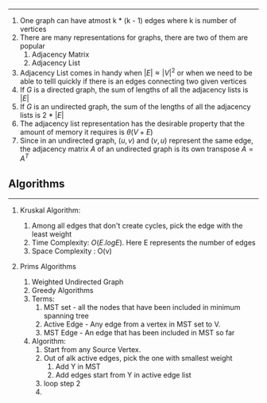 ----
1.  One graph can have atmost k * (k - 1) edges where k is number of vertices
2. There are many representations for graphs, there are two of them are popular
	1. Adjacency Matrix
	2. Adjacency List
3.  Adjacency List comes in handy when  $|E|  \approx |V|^{2}$ or when we need to be able to telll quickly if there is an edges connecting two given vertices
4. If $G$ is a directed graph, the sum of lengths of all the adjacency lists is $|E|$ 
5. If $G$ is an undirected graph, the sum of the lengths of all the adjacency lists is 2 * $|E|$
6. The adjacency list representation has the desirable property that the amount of memory it requires is $\theta(V + E)$
7. Since in an undirected graph, $(u, v)$ and $(v,u)$ represent the same edge, the adjacency matrix $A$ of an undirected graph is its own transpose $A = A^{T}$


## Algorithms
---

1. Kruskal Algorithm:

   1. Among all edges that don't create cycles, pick the edge with the least weight
   2. Time Complexity: $O(E. log E)$. Here E represents the number of edges
   3. Space Complexity : O(v)

2. Prims Algorithms
   1. Weighted Undirected Graph
   2. Greedy Algorithms
   3. Terms:
      1. MST set - all the nodes that have been included in minimum spanning tree
      2. Active Edge - Any edge from a vertex in MST set to V.
      3. MST Edge - An edge that has been included in MST so far
   4. Algorithm:
      1. Start from any Source Vertex.
      2. Out of alk active edges, pick the one with smallest weight
         1. Add Y in MST
         2. Add edges start from Y in active edge list
      3. loop step 2
      4.
